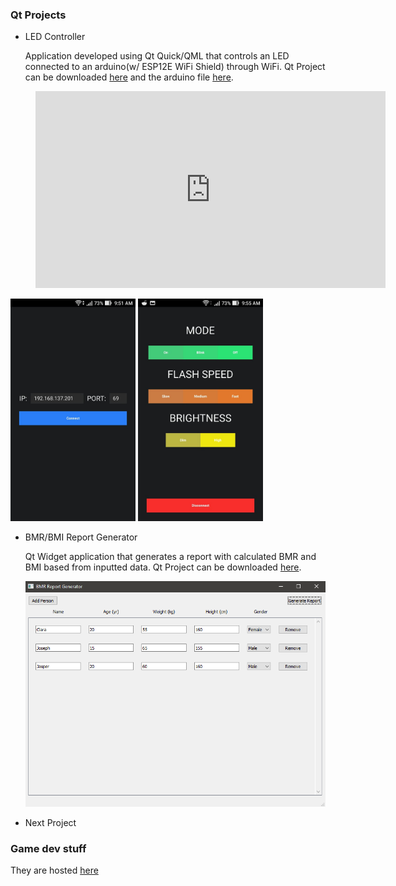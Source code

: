 ### Qt Projects
* LED Controller

  Application developed using Qt Quick/QML that controls an LED connected to an arduino(w/ ESP12E WiFi Shield) through WiFi.
  Qt Project can be downloaded [here](https://github.com/Epus/ledcontroller) and the arduino file [here](https://github.com/Epus/Arduino/tree/master/ledblinkanrdoid).
<!-- blank line -->
<figure class="video_container">
  <iframe width="560" height="315" src="https://www.youtube.com/embed/5XiMNbK-2kw" frameborder="0" allow="accelerometer; autoplay; encrypted-media; gyroscope; picture-in-picture" allowfullscreen></iframe> 
</figure>
  
  <img src="https://raw.githubusercontent.com/Epus/ledcontroller/master/screenshots/login.jpg" width="200"> <img src="https://raw.githubusercontent.com/Epus/ledcontroller/master/screenshots/controls.jpg" width="200">
<!-- blank line -->

* BMR/BMI Report Generator

  Qt Widget application that generates a report with calculated BMR and BMI based from inputted data. Qt Project can be downloaded [here](https://github.com/Epus/bmicalculator).
  
  <img src="https://raw.githubusercontent.com/Epus/bmicalculator/master/sample/app.png">
  
* Next Project


### Game dev stuff

They are hosted [here](https://epus69.itch.io/)
